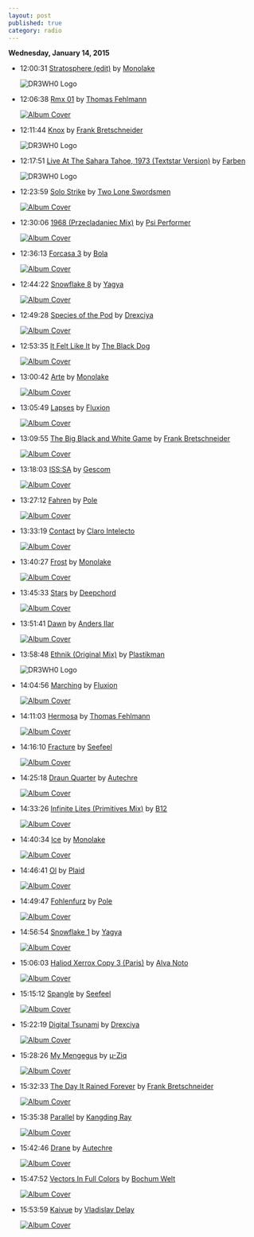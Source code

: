 ```yaml
---
layout: post
published: true
category: radio
---
```


**Wednesday, January 14, 2015**

*   12:00:31  [Stratosphere (edit)](http://goo.gl/dF2u8x) by [Monolake](http://www.last.fm/music/Monolake)

    ![DR3WH0 Logo](https://dl.dropboxusercontent.com/u/8239797/DR3WH0.png "DR3WH0 RadioBlog")

*   12:06:38  [Rmx 01](http://goo.gl/RH4VIW) by [Thomas Fehlmann](http://www.last.fm/music/Thomas+Fehlmann)

    [![Album Cover](http://cdn.last.fm/flatness/catalogue/noimage/2/default_album_medium.png)](http://www.last.fm/music/Thomas+Fehlmann/One+to+Three.+Overflow;+Ninenine+%2F+nd "One to Three. Overflow; Ninenine / nd")

*   12:11:44  [Knox](http://goo.gl/D0WVRZ) by [Frank Bretschneider](http://www.last.fm/music/Frank+Bretschneider)

    ![DR3WH0 Logo](https://dl.dropboxusercontent.com/u/8239797/DR3WH0.png "DR3WH0 RadioBlog")

*   12:17:51  [Live At The Sahara Tahoe, 1973 (Textstar Version)](http://goo.gl/Qdii2i) by [Farben](http://www.last.fm/music/Farben)

    ![DR3WH0 Logo](https://dl.dropboxusercontent.com/u/8239797/DR3WH0.png "DR3WH0 RadioBlog")

*   12:23:59  [Solo Strike](http://goo.gl/f9FFpo) by [Two Lone Swordsmen](http://www.last.fm/music/Two+Lone+Swordsmen)

    [![Album Cover](http://userserve-ak.last.fm/serve/174s/99433785.jpg)](http://www.last.fm/music/Two+Lone+Swordsmen/Tiny+Reminders "Tiny Reminders")

*   12:30:06  [1968 (Przecladaniec Mix)](http://goo.gl/kw7Hfc) by [Psi Performer](http://www.last.fm/music/Psi+Performer)

    [![Album Cover](http://userserve-ak.last.fm/serve/174s/77685418.jpg)](http://www.last.fm/music/Sutekh/Born+Again:+Collected+Remixes+1999-2005+(disc+2) "Born Again: Collected Remixes 1999-2005 \(disc 2\)")

*   12:36:13  [Forcasa 3](http://goo.gl/tQtGNR) by [Bola](http://www.last.fm/music/Bola)

    [![Album Cover](http://userserve-ak.last.fm/serve/174s/63358627.jpg)](http://www.last.fm/music/Bola/Soup "Soup")

*   12:44:22  [Snowflake 8](http://goo.gl/FB1uWz) by [Yagya](http://www.last.fm/music/Yagya)

    [![Album Cover](http://userserve-ak.last.fm/serve/174s/49575533.jpg)](http://www.last.fm/music/Yagya/Rhythm+of+Snow "Rhythm of Snow")

*   12:49:28  [Species of the Pod](http://goo.gl/ppxyZ5) by [Drexciya](http://www.last.fm/music/Drexciya)

    [![Album Cover](http://userserve-ak.last.fm/serve/174s/76996220.jpg)](http://www.last.fm/music/Drexciya/Neptune%27s+Lair "Neptune's Lair")

*   12:53:35  [It Felt Like It](http://goo.gl/WxWJSM) by [The Black Dog](http://www.last.fm/music/The+Black+Dog)

    [![Album Cover](http://userserve-ak.last.fm/serve/174s/85017937.jpg)](http://www.last.fm/music/The+Black+Dog/Techno+Playtime+EP "Techno Playtime EP")

*   13:00:42  [Arte](http://goo.gl/u31yqD) by [Monolake](http://www.last.fm/music/Monolake)

    [![Album Cover](http://userserve-ak.last.fm/serve/174s/51131707.jpg)](http://www.last.fm/music/Monolake/Hong+Kong "Hong Kong")

*   13:05:49  [Lapses](http://goo.gl/uGwBbZ) by [Fluxion](http://www.last.fm/music/Fluxion)

    [![Album Cover](http://userserve-ak.last.fm/serve/174s/96508057.png)](http://www.last.fm/music/Fluxion/Vibrant+Forms "Vibrant Forms")

*   13:09:55  [The Big Black and White Game](http://goo.gl/O2OdT6) by [Frank Bretschneider](http://www.last.fm/music/Frank+Bretschneider)

    [![Album Cover](http://userserve-ak.last.fm/serve/174s/61519405.png)](http://www.last.fm/music/Frank+Bretschneider/Rhythm "Rhythm")

*   13:18:03  [ISS:SA](http://goo.gl/bJm0r0) by [Gescom](http://www.last.fm/music/Gescom)

    [![Album Cover](http://userserve-ak.last.fm/serve/174s/94786157.png)](http://www.last.fm/music/Gescom/ISS:SA "ISS:SA")

*   13:27:12  [Fahren](http://goo.gl/8RKigs) by [Pole](http://www.last.fm/music/Pole)

    [![Album Cover](http://userserve-ak.last.fm/serve/174s/77454614.png)](http://www.last.fm/music/Pole/2 "2")

*   13:33:19  [Contact](http://goo.gl/WS6Nq6) by [Claro Intelecto](http://www.last.fm/music/Claro+Intelecto)

    [![Album Cover](http://userserve-ak.last.fm/serve/174s/101515801.jpg)](http://www.last.fm/music/Claro+Intelecto/Neurofibro "Neurofibro")

*   13:40:27  [Frost](http://goo.gl/tQtGNR) by [Monolake](http://www.last.fm/music/Monolake)

    [![Album Cover](http://userserve-ak.last.fm/serve/174s/54649997.jpg)](http://www.last.fm/music/Monolake/Gravity "Gravity")

*   13:45:33  [Stars](http://goo.gl/7MEOe7) by [Deepchord](http://www.last.fm/music/Deepchord)

    [![Album Cover](http://userserve-ak.last.fm/serve/174s/63859647.png)](http://www.last.fm/music/Deepchord/Hash-Bar+Loops "Hash-Bar Loops")

*   13:51:41  [Dawn](http://goo.gl/b6O0jM) by [Anders Ilar](http://www.last.fm/music/Anders+Ilar)

    [![Album Cover](http://userserve-ak.last.fm/serve/174s/88256571.jpg)](http://www.last.fm/music/Anders+Ilar/Nightwidth "Nightwidth")

*   13:58:48  [Ethnik (Original Mix)](http://goo.gl/uJZMuX) by [Plastikman](http://www.last.fm/music/Plastikman)

    ![DR3WH0 Logo](https://dl.dropboxusercontent.com/u/8239797/DR3WH0.png "DR3WH0 RadioBlog")

*   14:04:56  [Marching](http://goo.gl/P9Cgk2) by [Fluxion](http://www.last.fm/music/Fluxion)

    [![Album Cover](http://userserve-ak.last.fm/serve/174s/33794301.jpg)](http://www.last.fm/music/Fluxion/Constant+Limber "Constant Limber")

*   14:11:03  [Hermosa](http://goo.gl/PyjrdM) by [Thomas Fehlmann](http://www.last.fm/music/Thomas+Fehlmann)

    [![Album Cover](http://userserve-ak.last.fm/serve/174s/96611593.jpg)](http://www.last.fm/music/Thomas+Fehlmann/Good+Fridge.+Flowing:+Ninezeronineight "Good Fridge. Flowing: Ninezeronineight")

*   14:16:10  [Fracture](http://goo.gl/VFnh9p) by [Seefeel](http://www.last.fm/music/Seefeel)

    [![Album Cover](http://userserve-ak.last.fm/serve/174s/99312467.jpg)](http://www.last.fm/music/Seefeel/Succour "Succour")

*   14:25:18  [Draun Quarter](http://goo.gl/y3h1Rh) by [Autechre](http://www.last.fm/music/Autechre)

    [![Album Cover](http://userserve-ak.last.fm/serve/174s/91621337.png)](http://www.last.fm/music/Autechre/Envane "Envane")

*   14:33:26  [Infinite Lites (Primitives Mix)](http://goo.gl/STBtdu) by [B12](http://www.last.fm/music/B12)

    [![Album Cover](http://userserve-ak.last.fm/serve/174s/73638420.jpg)](http://www.last.fm/music/PC+&+Strictly+Kev/Blechsd%C3%B6ttir:+The+Nexus+Phase "Blechsdöttir: The Nexus Phase")

*   14:40:34  [Ice](http://goo.gl/5DiTM4) by [Monolake](http://www.last.fm/music/Monolake)

    [![Album Cover](http://userserve-ak.last.fm/serve/174s/54649997.jpg)](http://www.last.fm/music/Monolake/Gravity "Gravity")

*   14:46:41  [Ol](http://goo.gl/qy7T6Z) by [Plaid](http://www.last.fm/music/Plaid)

    [![Album Cover](http://userserve-ak.last.fm/serve/174s/91628365.png)](http://www.last.fm/music/Plaid/Not+for+Threes "Not for Threes")

*   14:49:47  [Fohlenfurz](http://goo.gl/uXxUGR) by [Pole](http://www.last.fm/music/Pole)

    [![Album Cover](http://userserve-ak.last.fm/serve/174s/77454642.png)](http://www.last.fm/music/Pole/3 "3")

*   14:56:54  [Snowflake 1](http://goo.gl/7tFbaO) by [Yagya](http://www.last.fm/music/Yagya)

    [![Album Cover](http://userserve-ak.last.fm/serve/174s/49575533.jpg)](http://www.last.fm/music/Yagya/Rhythm+of+Snow "Rhythm of Snow")

*   15:06:03  [Haliod Xerrox Copy 3 (Paris)](http://goo.gl/K95I5o) by [Alva Noto](http://www.last.fm/music/Alva+Noto)

    [![Album Cover](http://userserve-ak.last.fm/serve/174s/98183069.png)](http://www.last.fm/music/Alva+Noto/Xerrox+Vol.1 "Xerrox Vol.1")

*   15:15:12  [Spangle](http://goo.gl/AqJSdN) by [Seefeel](http://www.last.fm/music/Seefeel)

    [![Album Cover](http://userserve-ak.last.fm/serve/174s/61408441.jpg)](http://www.last.fm/music/Seefeel/Starethrough+EP "Starethrough EP")

*   15:22:19  [Digital Tsunami](http://goo.gl/UD1bKb) by [Drexciya](http://www.last.fm/music/Drexciya)

    [![Album Cover](http://userserve-ak.last.fm/serve/174s/94573887.png)](http://www.last.fm/music/Drexciya/Harnessed+the+Storm "Harnessed the Storm")

*   15:28:26  [My Mengegus](http://goo.gl/tQtGNR) by [µ-Ziq](http://www.last.fm/music/µ-Ziq)

    [![Album Cover](http://userserve-ak.last.fm/serve/174s/33094115.jpg)](http://www.last.fm/music/%C2%B5-Ziq/Bilious+Paths "Bilious Paths")

*   15:32:33  [The Day It Rained Forever](http://goo.gl/XwfBlM) by [Frank Bretschneider](http://www.last.fm/music/Frank+Bretschneider)

    [![Album Cover](http://userserve-ak.last.fm/serve/174s/3495523.jpg)](http://www.last.fm/music/Frank+Bretschneider/Looping+I+-+VI+(And+Other+Assorted+Love+Songs) "Looping I - VI (And Other Assorted Love Songs)")

*   15:35:38  [Parallel](http://goo.gl/q24KKh) by [Kangding Ray](http://www.last.fm/music/Kangding+Ray)

    [![Album Cover](http://userserve-ak.last.fm/serve/174s/84866849.png)](http://www.last.fm/music/Kangding+Ray/Automne+Fold "Automne Fold")

*   15:42:46  [Drane](http://goo.gl/7VAA0i) by [Autechre](http://www.last.fm/music/Autechre)

    [![Album Cover](http://userserve-ak.last.fm/serve/174s/100304223.png)](http://www.last.fm/music/Autechre/Peel+Session "Peel Session")

*   15:47:52  [Vectors In Full Colors](http://goo.gl/VZyush) by [Bochum Welt](http://www.last.fm/music/Bochum+Welt)

    [![Album Cover](http://a1.phobos.apple.com/r10/Music/b2/34/5b/mzi.sthoxpqt.170x170-75.jpg)](http://www.last.fm/music/Bochum+Welt/Elan "Elan")

*   15:53:59  [Kaivue](http://goo.gl/EOJWOZ) by [Vladislav Delay](http://www.last.fm/music/Vladislav+Delay)

    [![Album Cover](http://userserve-ak.last.fm/serve/174s/71719312.png)](http://www.last.fm/music/Vladislav+Delay/Vantaa "Vantaa")

